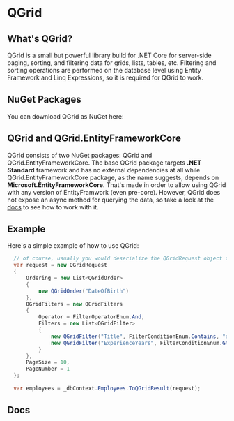 # QGrid

## What's QGrid?
QGrid is a small but powerful library build for .NET Core for server-side paging, sorting, and filtering data for grids, lists, tables, etc. Filtering and sorting operations are performed on the database level using Entity Framework and Linq Expressions, so it is required for QGrid to work.

## NuGet Packages

You can download QGrid as NuGet here:
<links>
  
## QGrid and QGrid.EntityFrameworkCore

QGrid consists of two NuGet packages: QGrid and QGrid.EntityFrameworkCore. The base QGrid package targets **.NET Standard** framework and has no external dependencies at all while QGrid.EntityFrameworkCore package, as the name suggests, depends on **Microsoft.EntityFrameworkCore**. That's made in order to allow using QGrid with any version of EntityFramwork (even pre-core). However, QGrid does not expose an async method for querying the data, so take a look at the [docs]() to see how to work with it.

## Example

Here's a simple example of how to use QGrid:
```c#
  // of course, usually you would deserialize the QGridRequest object from JSON that's coming into your API endpoint handler
  var request = new QGridRequest
  {
      Ordering = new List<QGridOrder>
      {
          new QGridOrder("DateOfBirth")
      },
      QGridFilters = new QGridFilters
      {
          Operator = FilterOperatorEnum.And,
          Filters = new List<QGridFilter>
          {
              new QGridFilter("Title", FilterConditionEnum.Contains, "dev"),
              new QGridFilter("ExperienceYears", FilterConditionEnum.Gt, 10)
          }
      },
      PageSize = 10,
      PageNumber = 1
  };
  
  var employees = _dbContext.Employees.ToQGridResult(request);
```

## Docs
